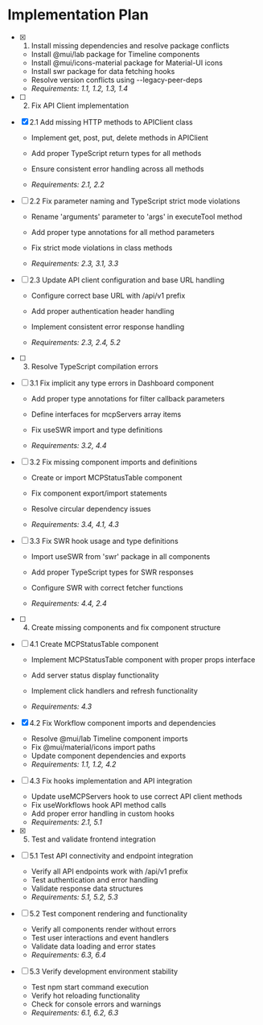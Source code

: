 # Implementation Plan

- [x] 1. Install missing dependencies and resolve package conflicts


  - Install @mui/lab package for Timeline components
  - Install @mui/icons-material package for Material-UI icons
  - Install swr package for data fetching hooks
  - Resolve version conflicts using --legacy-peer-deps
  - _Requirements: 1.1, 1.2, 1.3, 1.4_



- [ ] 2. Fix API Client implementation
- [x] 2.1 Add missing HTTP methods to APIClient class


  - Implement get, post, put, delete methods in APIClient
  - Add proper TypeScript return types for all methods

  - Ensure consistent error handling across all methods
  - _Requirements: 2.1, 2.2_



- [ ] 2.2 Fix parameter naming and TypeScript strict mode violations
  - Rename 'arguments' parameter to 'args' in executeTool method

  - Add proper type annotations for all method parameters

  - Fix strict mode violations in class methods
  - _Requirements: 2.3, 3.1, 3.3_

- [ ] 2.3 Update API client configuration and base URL handling
  - Configure correct base URL with /api/v1 prefix


  - Add proper authentication header handling
  - Implement consistent error response handling
  - _Requirements: 2.3, 2.4, 5.2_





- [ ] 3. Resolve TypeScript compilation errors
- [ ] 3.1 Fix implicit any type errors in Dashboard component





  - Add proper type annotations for filter callback parameters
  - Define interfaces for mcpServers array items



  - Fix useSWR import and type definitions
  - _Requirements: 3.2, 4.4_

- [ ] 3.2 Fix missing component imports and definitions


  - Create or import MCPStatusTable component
  - Fix component export/import statements

  - Resolve circular dependency issues

  - _Requirements: 3.4, 4.1, 4.3_

- [ ] 3.3 Fix SWR hook usage and type definitions
  - Import useSWR from 'swr' package in all components

  - Add proper TypeScript types for SWR responses


  - Configure SWR with correct fetcher functions
  - _Requirements: 4.4, 2.4_





- [ ] 4. Create missing components and fix component structure
- [ ] 4.1 Create MCPStatusTable component
  - Implement MCPStatusTable component with proper props interface
  - Add server status display functionality
  - Implement click handlers and refresh functionality

  - _Requirements: 4.3_

- [x] 4.2 Fix Workflow component imports and dependencies


  - Resolve @mui/lab Timeline component imports
  - Fix @mui/material/icons import paths
  - Update component dependencies and exports
  - _Requirements: 1.1, 1.2, 4.2_



- [ ] 4.3 Fix hooks implementation and API integration
  - Update useMCPServers hook to use correct API client methods
  - Fix useWorkflows hook API method calls
  - Add proper error handling in custom hooks
  - _Requirements: 2.1, 5.1_

- [x] 5. Test and validate frontend integration


- [ ] 5.1 Test API connectivity and endpoint integration
  - Verify all API endpoints work with /api/v1 prefix
  - Test authentication and error handling
  - Validate response data structures
  - _Requirements: 5.1, 5.2, 5.3_

- [ ] 5.2 Test component rendering and functionality
  - Verify all components render without errors
  - Test user interactions and event handlers
  - Validate data loading and error states
  - _Requirements: 6.3, 6.4_

- [ ] 5.3 Verify development environment stability
  - Test npm start command execution
  - Verify hot reloading functionality
  - Check for console errors and warnings
  - _Requirements: 6.1, 6.2, 6.3_